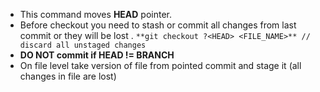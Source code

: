 - This command moves **HEAD** pointer.
- Before checkout you need to stash or commit all changes from last commit or they will be lost .
`**git checkout ?<HEAD> <FILE_NAME>** // discard all unstaged changes`
- **DO NOT commit if HEAD != BRANCH**
- On file level take version of file from pointed commit and stage it (all changes in file are lost)